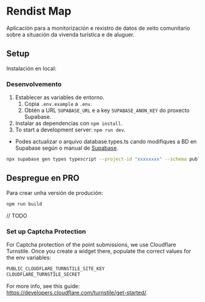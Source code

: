 # Rendist Map

Aplicación para a monitorización e rexistro de datos de xeito comunitario sobre a situación da vivenda turística e de aluguer.

## Setup

Instalación en local:

### Desenvolvemento



1. Establecer as variables de entorno.
   1. Copia `.env.example` a `.env`.
   1. Obtén a URL `SUPABASE_URL` e a key `SUPABASE_ANON_KEY` do proxecto Supabase.
1. Instalar as dependencias con  `npm install`.
1. To start a development server: `npm run dev`.

- Podes actualizar o arquivo database.types.ts cando modifiques a BD en Supabase según o manual de [Supabase](https://supabase.com/docs/guides/api/rest/generating-types).
```bash
npx supabase gen types typescript --project-id "xxxxxxxx" --schema public > database.types.ts
```

## Despregue en PRO

Para crear unha versión de produción:

```bash
npm run build
```
// TODO

### Set up Captcha Protection

For Captcha protection of the point submissions, we use Cloudflare Turnstile. Once you create a widget there, populate the correct values for the env variables:

```bash
PUBLIC_CLOUDFLARE_TURNSTILE_SITE_KEY
CLOUDFLARE_TURNSTILE_SECRET
```

For more info, see this guide: https://developers.cloudflare.com/turnstile/get-started/.
